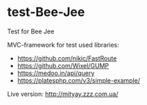 # test-Bee-Jee
Test for Bee Jee

MVC-framework for test
used libraries:
- https://github.com/nikic/FastRoute
- https://github.com/Wixel/GUMP
- https://medoo.in/api/query
- https://platesphp.com/v3/simple-example/

Live version: http://mityay.zzz.com.ua/

